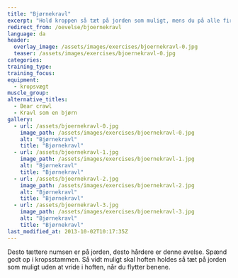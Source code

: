 ```yaml
---
title: "Bjørnekravl"
excerpt: "Hold kroppen så tæt på jorden som muligt, mens du på alle fire kravler fremad ved at føre knæene ud til siden og op mod armene."
redirect_from: /oevelse/bjoernekravl
language: da
header:
  overlay_image: /assets/images/exercises/bjoernekravl-0.jpg
  teaser: /assets/images/exercises/bjoernekravl-0.jpg
categories:
training_type: 
training_focus: 
equipment:
  - kropsvægt
muscle_group:
alternative_titles:
  - Bear crawl
  - Kravl som en bjørn
gallery:
  - url: /assets/bjoernekravl-0.jpg
    image_path: /assets/images/exercises/bjoernekravl-0.jpg
    alt: "Bjørnekravl"
    title: "Bjørnekravl"
  - url: /assets/bjoernekravl-1.jpg
    image_path: /assets/images/exercises/bjoernekravl-1.jpg
    alt: "Bjørnekravl"
    title: "Bjørnekravl"
  - url: /assets/bjoernekravl-2.jpg
    image_path: /assets/images/exercises/bjoernekravl-2.jpg
    alt: "Bjørnekravl"
    title: "Bjørnekravl"
  - url: /assets/bjoernekravl-3.jpg
    image_path: /assets/images/exercises/bjoernekravl-3.jpg
    alt: "Bjørnekravl"
    title: "Bjørnekravl"
last_modified_at: 2013-10-02T10:17:35Z
---
```


Desto tættere numsen er på jorden, desto hårdere er denne øvelse. Spænd godt op i kropsstammen. Så vidt muligt skal hoften holdes så tæt på jorden som muligt uden at vride i hoften, når du flytter benene.
